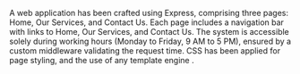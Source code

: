 A web application has been crafted using Express, comprising three pages: Home, Our Services, and Contact Us. Each page includes a navigation bar with links to Home, Our Services, and Contact Us. The system is accessible solely during working hours (Monday to Friday, 9 AM to 5 PM), ensured by a custom middleware validating the request time. CSS has been applied for page styling, and the use of any template engine .